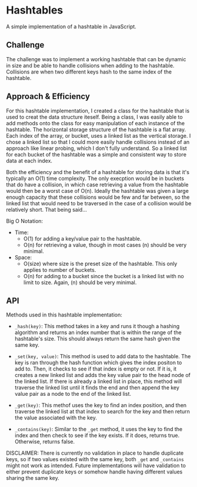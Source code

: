 # Hashtables
<!-- Short summary or background information -->
A simple implementation of a hashtable in JavaScript.

## Challenge
<!-- Description of the challenge -->
The challenge was to implement a working hashtable that can be dynamic in size and be able to handle collisions when adding to the hashtable. Collisions are when two different keys hash to the same index of the hashtable.

## Approach & Efficiency
<!-- What approach did you take? Why? What is the Big O space/time for this approach? -->
For this hashtable implementation, I created a class for the hashtable that is used to creat the data structure iteself. Being a class, I was easily able to add methods onto the class for easy manipulation of each instance of the hashtable. The horizontal storage structure of the hashtable is a flat array. Each index of the array, or bucket, uses a linked list as the vertical storage. I chose a linked list so that I could more easily handle collisions instead of an approach like linear probing, which I don't fully understand. So a linked list for each bucket of the hashtable was a simple and consistent way to store data at each index.

Both the efficiency and the benefit of a hashtable for storing data is that it's typically an O(1) time complexity. The only execption would be in buckets that do have a collision, in which case retrieving a value from the hashtable would then be a worst case of O(n). Ideally the hashtable was given a large enough capacity that these collisions would be few and far between, so the linked list that would need to be traversed in the case of a collision would be relatively short. That being said...

Big O Notation:
- Time: 
  - O(1) for adding a key/value pair to the hashtable.
  - O(n) for retrieving a value, though in most cases (n) should be very minimal.
- Space:
  - O(size) where size is the preset size of the hashtable. This only applies to number of buckets.
  - O(n) for adding to a bucket since the bucket is a linked list with no limit to size. Again, (n) should be very minimal. 

## API
<!-- Description of each method publicly available in each of your hashtable -->

Methods used in this hashtable implementation:

- `_hash(key)`: This method takes in a key and runs it though a hashing algorithm and returns an index number that is within the range of the hashtable's size. This should always return the same hash given the same key. 

- `_set(key, value)`: This method is used to add data to the hashtable. The key is ran through the hash function which gives the index positon to add to. Then, it checks to see if that index is empty or not. If it is, it creates a new linked list and adds the key value pair to the head node of the linked list. If there is already a linked list in place, this method will traverse the linked list until it finds the end and then append the key value pair as a node to the end of the linked list.

- `_get(key)`: This methof uses the key to find an index position, and then traverse the linked list at that index to search for the key and then return the value associated with the key.

- `_contains(key)`: Similar to the `_get` method, it uses the key to find the index and then check to see if the key exists. If it does, returns true. Otherwise, returns false. 

DISCLAIMER: There is currently no validation in place to handle duplicate keys, so if two values existed with the same key, both `_get` and `_contains` might not work as intended. Future implementations will have validation to either prevent duplicate keys or somehow handle having different values sharing the same key.